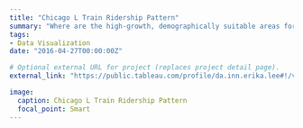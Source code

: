 ```yaml
---
title: "Chicago L Train Ridership Pattern"
summary: "Where are the high-growth, demographically suitable areas for a new spinning club franchise?"
tags:
- Data Visualization
date: "2016-04-27T00:00:00Z"

# Optional external URL for project (replaces project detail page).
external_link: "https://public.tableau.com/profile/da.inn.erika.lee#!/vizhome/ChicagoLRidershipPatternsbyStation/DailyLRidershipPatterns"

image:
  caption: Chicago L Train Ridership Pattern
  focal_point: Smart
---
```

